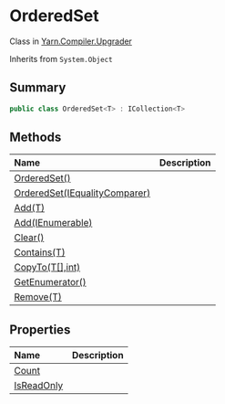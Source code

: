 # OrderedSet

Class in [Yarn.Compiler.Upgrader](/api/csharp/yarn.compiler.upgrader.md)

Inherits from `System.Object`

## Summary



```csharp
public class OrderedSet<T> : ICollection<T>
```

## Methods

|Name|Description|
|:---|:---|
|[OrderedSet()](/api/csharp/yarn.compiler.upgrader.orderedset..ctor-1.md)||
|[OrderedSet(IEqualityComparer<T>)](/api/csharp/yarn.compiler.upgrader.orderedset..ctor-2.md)||
|[Add(T)](/api/csharp/yarn.compiler.upgrader.orderedset.add-2.md)||
|[Add(IEnumerable<T>)](/api/csharp/yarn.compiler.upgrader.orderedset.add-1.md)||
|[Clear()](/api/csharp/yarn.compiler.upgrader.orderedset.clear.md)||
|[Contains(T)](/api/csharp/yarn.compiler.upgrader.orderedset.contains.md)||
|[CopyTo(T[],int)](/api/csharp/yarn.compiler.upgrader.orderedset.copyto.md)||
|[GetEnumerator()](/api/csharp/yarn.compiler.upgrader.orderedset.getenumerator.md)||
|[Remove(T)](/api/csharp/yarn.compiler.upgrader.orderedset.remove.md)||

## Properties

|Name|Description|
|:---|:---|
|[Count](/api/csharp/yarn.compiler.upgrader.orderedset.count.md)||
|[IsReadOnly](/api/csharp/yarn.compiler.upgrader.orderedset.isreadonly.md)||

